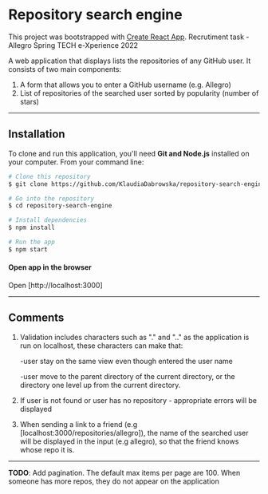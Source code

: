# Repository search engine

This project was bootstrapped with [Create React App](https://github.com/facebook/create-react-app). Recrutiment task - Allegro Spring TECH e-Xperience 2022

A web application that displays lists the repositories of any GitHub user.
It consists of two main components:

1. A form that allows you to enter a GitHub username (e.g. Allegro)
2. List of repositories of the searched user sorted by popularity (number of
   stars)

---

## Installation

To clone and run this application, you'll need **Git and Node.js** installed on your computer. From your command line:

```sh
# Clone this repository
$ git clone https://github.com/KlaudiaDabrowska/repository-search-engine

# Go into the repository
$ cd repository-search-engine

# Install dependencies
$ npm install

# Run the app
$ npm start

```

#### Open app in the browser

Open [http://localhost:3000]

---

## Comments

1. Validation includes characters such as "." and ".." as the application is run on localhost, these characters can make that:

   -user stay on the same view even though entered the user name

   -user move to the parent directory of the current directory, or the directory one level up from the current directory.

2. If user is not found or user has no repository - appropriate errors will be displayed

3. When sending a link to a friend (e.g [localhost:3000/repositories/allegro]), the name of the searched user will be displayed in the input (e.g allegro), so that the friend knows whose repo it is.

---

**TODO**: Add pagination. The default max items per page are 100. When someone has more repos, they do not appear on the application
